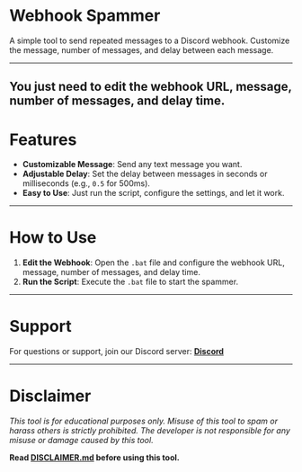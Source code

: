 # Webhook Spammer  
A simple tool to send repeated messages to a Discord webhook. Customize the message, number of messages, and delay between each message.

----------------------------------------------------------------
**You just need to edit the webhook URL, message, number of messages, and delay time.**
----------------------------------------------------------------

# Features
- **Customizable Message**: Send any text message you want.
- **Adjustable Delay**: Set the delay between messages in seconds or milliseconds (e.g., `0.5` for 500ms).
- **Easy to Use**: Just run the script, configure the settings, and let it work.

----------------------------------------------------------------

# How to Use
1. **Edit the Webhook**: Open the `.bat` file and configure the webhook URL, message, number of messages, and delay time.
2. **Run the Script**: Execute the `.bat` file to start the spammer.

----------------------------------------------------------------

# Support
For questions or support, join our Discord server:
**[Discord](https://discord.gg/y92sn3EsWR)**

----------------------------------------------------------------

# Disclaimer
*This tool is for educational purposes only. Misuse of this tool to spam or harass others is strictly prohibited. The developer is not responsible for any misuse or damage caused by this tool.*

**Read [DISCLAIMER.md](https://github.com/Daino-dot/Webhook-Spammer/blob/main/DISCLAIMER.md) before using this tool.**
